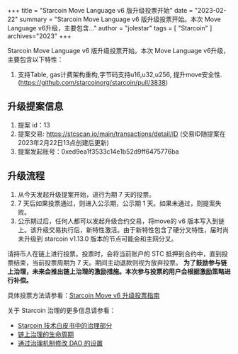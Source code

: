+++
title = "Starcoin Move Language v6 版升级投票开始"
date = "2023-02-22"
summary = "Starcoin Move Language v6 版升级投票开始。本次 Move Language v6升级，主要包含..."
author = "jolestar"
tags = [
    "Starcoin"
]
archives="2023"
+++

Starcoin Move Language v6 版升级投票开始。本次 Move Language v6升级，主要包含以下特性：


1. 支持Table, gas计费架构重构,字节码支持u16,u32,u256, 提升move安全性. (https://github.com/starcoinorg/starcoin/pull/3838)

## 升级提案信息

1. 提案 id：13
2. 提案交易: https://stcscan.io/main/transactions/detail/ID (交易ID随提案在2023年2月22日13点创建后更新)
3. 提案发起账号：0xed9ea1f3533c14e1b52d9ff6475776ba

## 升级流程

1. 从今天发起升级提案开始，进行为期 7 天的投票。
2. 7 天后如果投票通过，则进入公示期，公示期 1 天。如果未通过，则提案失败。
3. 公示期过后，任何人都可以发起升级合约交易，将move的 v6 版本写入到链上。该升级交易执行后，新特性激活。由于新特性包含了硬分叉特性，届时尚未升级到 starcoin v1.13.0 版本的节点可能会和主网分叉。

请持币人在链上进行投票。投票时，会将当前账户的 STC 抵押到合约中，直到投票结束，当前投票周期为 7 天。期间主动退款则视为放弃投票。
**为了鼓励参与链上治理，未来会推出链上治理的激励措施。本次参与投票的用户会根据激励策略进行补偿。**

具体投票方法请参看：[Starcoin Move v6 升级投票指南](https://github.com/starcoinorg/starcoin/discussions/3852)

关于 Starcoin 治理的更多信息请参看：

* [Starcoin 技术白皮书中的治理部分](https://developer.starcoin.org/zh/sips/sip-2/)
* [链上治理的生命周期](https://developer.starcoin.org/zh/key_concepts/dao_governance/)
* [通过治理机制修改 DAO 的设置](https://developer.starcoin.org/zh/cli/modify_dao_config/)